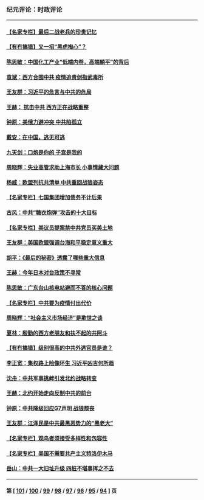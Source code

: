 ### 纪元评论：时政评论
---
#### [【名家专栏】最后二战老兵的珍贵记忆](../../pages/nsc1025/n13028767.md) 
#### [【有冇搞错】又一招“黑虎掏心”？](../../pages/nsc1025/n13028039.md) 
#### [陈思敏：中国化工产业“低端内卷，高端躺平”的背后](../../pages/nsc1025/n13028377.md) 
#### [袁斌：西方合围中共 疫情追责剑指武毒所](../../pages/nsc1025/n13028059.md) 
#### [王友群：习近平的危言与中共的危局](../../pages/nsc1025/n13026959.md) 
#### [王赫： 抗击中共 西方正在战略重整](../../pages/nsc1025/n13027294.md) 
#### [钟原：美俄力避冲突 中共陷孤立](../../pages/nsc1025/n13027325.md) 
#### [戴安：在中国，逃无可逃](../../pages/nsc1025/n13027569.md) 
#### [九天剑：口炮是你的 子宫是我的](../../pages/nsc1025/n13027183.md) 
#### [周晓辉：失业高管求助上海市长 小事情藏大问题](../../pages/nsc1025/n13026739.md) 
#### [杨威：欧盟列抗共清单 中共重回战狼姿态](../../pages/nsc1025/n13026702.md) 
#### [【名家专栏】七国集团增加债务不计后果](../../pages/nsc1025/n13026045.md) 
#### [古风：中共“糖衣炮弹”攻击的十大目标](../../pages/nsc1025/n13025677.md) 
#### [【名家专栏】美议员提案禁中共党员买美土地](../../pages/nsc1025/n13026121.md) 
#### [王友群：美国欧盟强调台海和平稳定意义重大](../../pages/nsc1025/n13024403.md) 
#### [胡平：《最后的秘密》透露了哪些重大信息](../../pages/nsc1025/n13024943.md) 
#### [王赫：今年日本对台政策不寻常](../../pages/nsc1025/n13024586.md) 
#### [陈思敏：广东台山核电站避而不答的核心问题](../../pages/nsc1025/n13024547.md) 
#### [【名家专栏】中共要为疫情付出代价](../../pages/nsc1025/n13023667.md) 
#### [周晓辉：“社会主义市场经济”是欺世之谈](../../pages/nsc1025/n13024090.md) 
#### [夏林：殷勤的西方老朋友和扶不起的共阿斗](../../pages/nsc1025/n13023916.md) 
#### [【有冇搞错】级别很高的中共外逃官员是谁？](../../pages/nsc1025/n13022946.md) 
#### [李正宽：集权路上险像环生 习近平凶吉何所趋](../../pages/nsc1025/n13022904.md) 
#### [沈舟：中共军事挑衅引发北约战略转变](../../pages/nsc1025/n13022296.md) 
#### [王赫：北约开始走向反制中共的前台](../../pages/nsc1025/n13022164.md) 
#### [钟原：中共降级回应G7声明 战狼颓丧](../../pages/nsc1025/n13021935.md) 
#### [王友群：江泽民是中共最黑恶势力的“黑老大”](../../pages/nsc1025/n13022180.md) 
#### [【名家专栏】观鸟者须接受多样性和包容性](../../pages/nsc1025/n13021151.md) 
#### [【名家专栏】美国不需要共产主义特洛伊木马](../../pages/nsc1025/n13021281.md) 
#### [岳山：中共一大旧址升级 四桩不堪事挥之不去](../../pages/nsc1025/n13021697.md) 

---
#### 第 [ [101](./101.md) / [100](./100.md) / [99](./99.md) / [98](./98.md) / [97](./97.md) / [96](./96.md) / [95](./95.md) / [94](./94.md) ] 页
